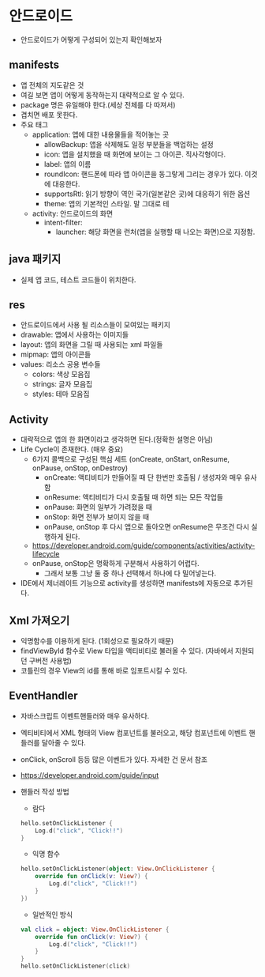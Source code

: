 # 안드로이드
- 안드로이드가 어떻게 구성되어 있는지 확인해보자

## manifests
- 앱 전체의 지도같은 것
- 여길 보면 앱이 어떻게 동작하는지 대략적으로 알 수 있다.
- package 명은 유일해야 한다.(세상 전체를 다 따져서)
- 겹치면 배포 못한다.
- 주요 태그
    - application: 앱에 대한 내용물들을 적어놓는 곳
        - allowBackup: 앱을 삭제해도 일정 부분들을 백업하는 설정
        - icon: 앱을 설치했을 때 화면에 보이는 그 아이콘. 직사각형이다.
        - label: 앱의 이름
        - roundIcon: 핸드폰에 따라 앱 아이콘을 동그랗게 그리는 경우가 있다. 이것에 대응한다.
        - supportsRtl: 읽기 방향이 역인 국가(일본같은 곳)에 대응하기 위한 옵션
        - theme: 앱의 기본적인 스타일. 말 그대로 테
    - activity: 안드로이드의 화면
        - intent-filter:
            - launcher: 해당 화면을 런처(앱을 실행할 때 나오는 화면)으로 지정함.

## java 패키지
- 실제 앱 코드, 테스트 코드들이 위치한다.

## res
- 안드로이드에서 사용 될 리소스들이 모여있는 패키지
- drawable: 앱에서 사용하는 이미지들
- layout: 앱의 화면을 그릴 때 사용되는 xml 파일들
- mipmap: 앱의 아이콘들
- values: 리소스 공용 변수들
    - colors: 색상 모음집
    - strings: 글자 모음집
    - styles: 테마 모음집

## Activity
- 대략적으로 앱의 한 화면이라고 생각하면 된다.(정확한 설명은 아님)
- Life Cycle이 존재한다. (매우 중요)
    - 6가지 콜백으로 구성된 핵심 세트 (onCreate, onStart, onResume, onPause, onStop, onDestroy)
        - onCreate: 액티비티가 만들어질 때 단 한번만 호출됨 / 생성자와 매우 유사함
        - onResume: 액티비티가 다시 호출될 때 하면 되는 모든 작업들
        - onPause: 화면의 일부가 가려졌을 때
        - onStop: 화면 전부가 보이지 않을 때
        - onPause, onStop 후 다시 앱으로 돌아오면 onResume은 무조건 다시 실행하게 된다.
    - https://developer.android.com/guide/components/activities/activity-lifecycle
    - onPause, onStop은 명확하게 구분해서 사용하기 어렵다.
        - 그래서 보통 그냥 둘 중 하나 선택해서 하나에 다 밀어넣는다.
- IDE에서 제너레이트 기능으로 activity를 생성하면 manifests에 자동으로 추가된다.

## Xml 가져오기
- 익명함수를 이용하게 된다. (1회성으로 필요하기 때문)
- findViewById 함수로 View 타입을 액티비티로 불러올 수 있다. (자바에서 지원되던 구버전 사용법)
- 코틀린의 경우 View의 id를 통해 바로 임포트시킬 수 있다.

## EventHandler
- 자바스크립트 이벤트핸들러와 매우 유사하다.
- 엑티비티에서 XML 형태의 View 컴포넌트를 불러오고, 해당 컴포넌트에 이벤트 핸들러를 달아줄 수 있다.
- onClick, onScroll 등등 많은 이벤트가 있다. 자세한 건 문서 참조
- https://developer.android.com/guide/input
- 핸들러 작성 방법
    - 람다
    ```kotlin
    hello.setOnClickListener {
        Log.d("click", "Click!!")
    }
    ```

    - 익명 함수
    ```kotlin
    hello.setOnClickListener(object: View.OnClickListener {
        override fun onClick(v: View?) {
            Log.d("click", "Click!!")
        }
    })
    ```

    - 일반적인 방식
    ```kotlin
    val click = object: View.OnClickListener {
        override fun onClick(v: View?) {
            Log.d("click", "Click!!")
        }
    }
    hello.setOnClickListener(click)
    ```

